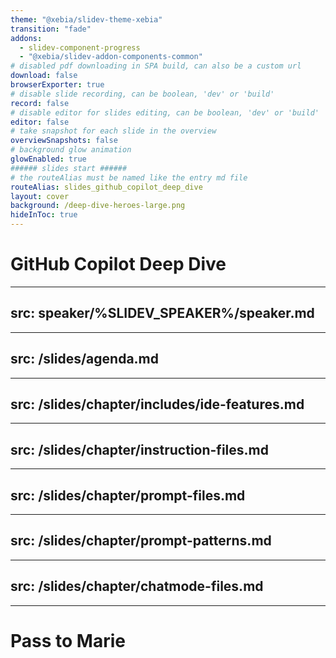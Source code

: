 ```yaml
---
theme: "@xebia/slidev-theme-xebia"
transition: "fade"
addons:
  - slidev-component-progress
  - "@xebia/slidev-addon-components-common"
# disabled pdf downloading in SPA build, can also be a custom url
download: false
browserExporter: true
# disable slide recording, can be boolean, 'dev' or 'build'
record: false
# disable editor for slides editing, can be boolean, 'dev' or 'build'
editor: false
# take snapshot for each slide in the overview
overviewSnapshots: false
# background glow animation
glowEnabled: true
###### slides start ######
# the routeAlias must be named like the entry md file
routeAlias: slides_github_copilot_deep_dive
layout: cover
background: /deep-dive-heroes-large.png
hideInToc: true
---
```


# GitHub Copilot Deep Dive



---
src: speaker/%SLIDEV_SPEAKER%/speaker.md
---


---
src: /slides/agenda.md
---

---
src: /slides/chapter/includes/ide-features.md
---

---
src: /slides/chapter/instruction-files.md
---

---
src: /slides/chapter/prompt-files.md
---

---
src: /slides/chapter/prompt-patterns.md
---

---
src: /slides/chapter/chatmode-files.md
---


---
# Pass to Marie
